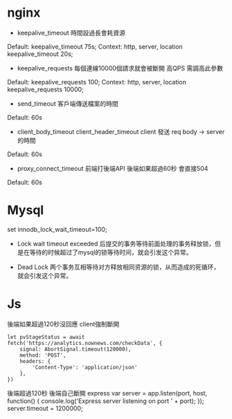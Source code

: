 # nginx
* keepalive_timeout
時間設過長會耗資源

Default:    keepalive_timeout 75s;
Context:    http, server, location
keepalive_timeout 20s;

* keepalive_requests
每個連線10000個請求就會被斷開
高QPS 需調高此參數

Default:    keepalive_requests 100;
Context:    http, server, location
keepalive_requests 10000;

* send_timeout
客戶端傳送檔案的時間

Default: 60s

* client_body_timeout client_header_timeout
client 發送 req body -> server的時間

Default: 60s

* proxy_connect_timeout
前端打後端API 後端如果超過60秒 會直接504

Default: 60s

# Mysql

set innodb_lock_wait_timeout=100;

* Lock wait timeout exceeded
后提交的事务等待前面处理的事务释放锁，但是在等待的时候超过了mysql的锁等待时间，就会引发这个异常。

* Dead Lock
两个事务互相等待对方释放相同资源的锁，从而造成的死循环，就会引发这个异常。

# Js

後端如果超過120秒沒回應 client強制斷開
```
let pvStageStatus = await fetch('https://analytics.nownews.com/checkData', {
    signal: AbortSignal.timeout(120000),
    method: 'POST',
    headers: {
        'Content-Type': 'application/json'
    },
})
```

後端超過120秒 後端自己斷開
express 
var server = app.listen(port, host, function() {
    console.log('Express server listening on port ' + port);
});
server.timeout = 1200000;
